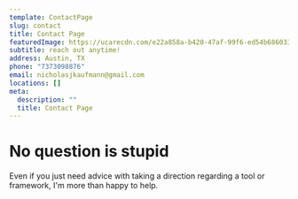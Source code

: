 ```yaml
---
template: ContactPage
slug: contact
title: Contact Page
featuredImage: https://ucarecdn.com/e22a858a-b420-47af-99f6-ed54b6860333/
subtitle: reach out anytime!
address: Austin, TX
phone: "7373098876"
email: nicholasjkaufmann@gmail.com
locations: []
meta:
  description: ""
  title: Contact Page
---
```

# N﻿o question is stupid

E﻿ven if you just need advice with taking a direction regarding a tool or framework, I'm more than happy to help.